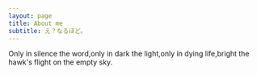 ```yaml
---
layout: page
title: About me
subtitle: え？なるほど。
---
```


Only in silence the word,only in dark the light,only in dying life,bright the hawk's flight on the empty sky.


